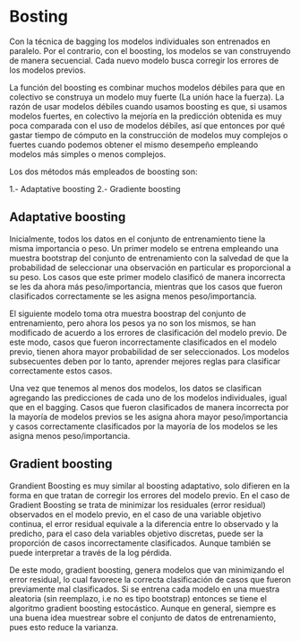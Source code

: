 # Bosting

Con la técnica de bagging los modelos individuales son entrenados en paralelo. Por el contrario,
con el boosting, los modelos se van construyendo de manera secuencial. Cada nuevo modelo busca
corregir los errores de los modelos previos.

La función del boosting es combinar muchos modelos débiles para que en colectivo se construya
un modelo muy fuerte (La unión hace la fuerza). La razón de usar modelos débiles cuando usamos
boosting es que, si usamos modelos fuertes, en colectivo la mejoría en la predicción obtenida
es muy poca comparada con el uso de modelos débiles, así que entonces por qué gastar tiempo de
cómputo en la construcción de modelos muy complejos o fuertes cuando podemos obtener el mismo
desempeño empleando modelos más simples o menos complejos.

Los dos métodos más empleados de boosting son:

1.- Adaptative boosting 2.- Gradiente boosting

## Adaptative boosting

Inicialmente, todos los datos en el conjunto de entrenamiento tiene la misma importancia o peso.
Un primer modelo se entrena empleando una muestra bootstrap del conjunto de entrenamiento con la 
salvedad de que la probabilidad de seleccionar una observación en particular es proporcional a su
peso. Los casos que este primer modelo clasificó de manera incorrecta se les da ahora más
peso/importancia, mientras que los casos que fueron clasificados correctamente se les asigna menos
peso/importancia.

El siguiente modelo toma otra muestra boostrap del conjunto de entrenamiento, pero ahora los pesos
ya no son los mismos, se han modificado de acuerdo a los errores de clasificación del modelo previo.
De este modo, casos que fueron incorrectamente clasificados en el modelo previo, tienen ahora mayor
probabilidad de ser seleccionados. Los modelos subsecuentes deben por lo tanto, aprender mejores reglas
para clasificar correctamente estos casos.

Una vez que tenemos al menos dos modelos, los datos se clasifican agregando las predicciones de cada uno
de los modelos individuales, igual que en el bagging. Casos que fueron clasificados de manera incorrecta
por la mayoría de modelos previos se les asigna ahora mayor peso/importancia y casos correctamente
clasificados por la mayoría de los modelos se les asigna menos peso/importancia.

## Gradient boosting

Grandient Boosting es muy similar al boosting adaptativo, solo difieren en la forma en que tratan de
corregir los errores del modelo previo. En el caso de Gradient Boosting se trata de minimizar los
residuales (error residual) observados en el modelo previo, en el caso de una variable objetivo continua,
el error residual equivale a la diferencia entre lo observado y la predicho, para el caso dela variables
objetivo discretas, puede ser la proporción de casos incorrectamente clasificados. Aunque también se puede
interpretar a través de la log pérdida.

De este modo, gradient boosting, genera modelos que van minimizando el error residual, lo cual favorece
la correcta clasificación de casos que fueron previamente mal clasificados. Si se entrena cada modelo
en una muestra aleatoria (sin reemplazo, i.e no es tipo bootstrap) entonces se tiene el algoritmo gradient
boosting estocástico. Aunque en general, siempre es una buena idea muestrear sobre el conjunto de datos
de entrenamiento, pues esto reduce la varianza.
